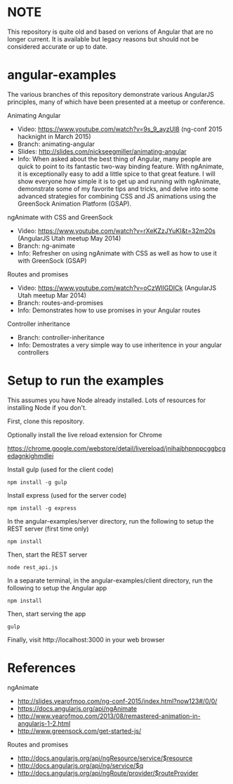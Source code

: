 NOTE
================
This repository is quite old and based on verions of Angular that are no longer current. It is available but legacy reasons but should not be considered accurate or up to date.

angular-examples
================
The various branches of this repository demonstrate various AngularJS principles, many of which have been presented at a meetup or conference.

Animating Angular
* Video: https://www.youtube.com/watch?v=9s_9_ayzUl8 (ng-conf 2015 hacknight in March 2015)
* Branch: animating-angular
* Slides: http://slides.com/nickseegmiller/animating-angular
* Info: When asked about the best thing of Angular, many people are quick to point to
    its fantastic two-way binding feature. With ngAnimate, it is exceptionally easy
    to add a little spice to that great feature. I will show everyone how simple it is
    to get up and running with ngAnimate, demonstrate some of my favorite tips and tricks,
    and delve into some advanced strategies for combining CSS and JS animations using
    the GreenSock Animation Platform (GSAP).

ngAnimate with CSS and GreenSock
* Video: https://www.youtube.com/watch?v=rXeKZzJYuKI&t=32m20s (AngularJS Utah meetup May 2014)
* Branch: ng-animate
* Info: Refresher on using ngAnimate with CSS as well as how to use it with GreenSock (GSAP)

Routes and promises
* Video: https://www.youtube.com/watch?v=oCzWIlGDICk (AngularJS Utah meetup Mar 2014)
* Branch: routes-and-promises
* Info: Demonstrates how to use promises in your Angular routes

Controller inheritance
* Branch: controller-inheritance
* Info: Demostrates a very simple way to use inheritence in your angular controllers

Setup to run the examples
=========================
This assumes you have Node already installed. Lots of resources for installing Node if you don't.

First, clone this repository.

Optionally install the live reload extension for Chrome

https://chrome.google.com/webstore/detail/livereload/jnihajbhpnppcggbcgedagnkighmdlei

Install gulp (used for the client code)

    npm install -g gulp
  
Install express (used for the server code)

    npm install -g express

In the angular-examples/server directory, run the following to setup the REST server (first time only)

    npm install
  
Then, start the REST server

    node rest_api.js
  
In a separate terminal, in the angular-examples/client directory, run the following to setup the Angular app

    npm install
  
Then, start serving the app

    gulp
  
Finally, visit http://localhost:3000 in your web browser
  
# References
ngAnimate
* http://slides.yearofmoo.com/ng-conf-2015/index.html?now123#/0/0/
* https://docs.angularjs.org/api/ngAnimate
* http://www.yearofmoo.com/2013/08/remastered-animation-in-angularjs-1-2.html
* http://www.greensock.com/get-started-js/

Routes and promises
* http://docs.angularjs.org/api/ngResource/service/$resource
* http://docs.angularjs.org/api/ng/service/$q
* http://docs.angularjs.org/api/ngRoute/provider/$routeProvider

  
